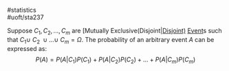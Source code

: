 #statistics  
#uoft/sta237 



Suppose $C_1, C_2,...,C_m$ are [Mutually Exclusive(Disjoint|[Disjoint)](Mutually%20Exclusive(Disjoint)]]) [Event](Event.md)s such that $C_1 \cup \ C_2 \ \cup ... \cup \ C_m = \Omega$. The probability of an arbitrary event $A$ can be expressed as: $$P(A)=P(A|C_1)P(C_1)+P(A|C_2)P(C_2)+...+P(A|C_m)P(C_m)$$